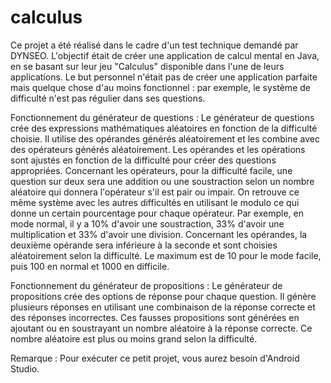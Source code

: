 # calculus
Ce projet a été réalisé dans le cadre d'un test technique demandé par DYNSEO. L'objectif était de créer une application de calcul mental en Java, en se basant sur leur jeu "Calculus" disponible dans l'une de leurs applications. Le but personnel n'était pas de créer une application parfaite mais quelque chose d'au moins fonctionnel : par exemple, le système de difficulté n'est pas régulier dans ses questions.

Fonctionnement du générateur de questions :
Le générateur de questions crée des expressions mathématiques aléatoires en fonction de la difficulté choisie. Il utilise des opérandes générés aléatoirement et les combine avec des opérateurs générés aléatoirement. Les opérandes et les opérations sont ajustés en fonction de la difficulté pour créer des questions appropriées.
Concernant les opérateurs, pour la difficulté facile, une question sur deux sera une addition ou une soustraction selon un nombre aléatoire qui donnera l'opérateur s'il est pair ou impair. On retrouve ce même système avec les autres difficultés en utilisant le modulo ce qui donne un certain pourcentage pour chaque opérateur. Par exemple, en mode normal, il y a 10% d'avoir une soustraction, 33% d'avoir une multiplication et 33% d'avoir une division.
Concernant les opérandes, la deuxième opérande sera inférieure à la seconde et sont choisies aléatoirement selon la difficulté. Le maximum est de 10 pour le mode facile, puis 100 en normal et 1000 en difficile.

Fonctionnement du générateur de propositions :
Le générateur de propositions crée des options de réponse pour chaque question. Il génère plusieurs réponses en utilisant une combinaison de la réponse correcte et des réponses incorrectes. Ces fausses propositions sont générées en ajoutant ou en soustrayant un nombre aléatoire à la réponse correcte. Ce nombre aléatoire est plus ou moins grand selon la difficulté.

Remarque :
Pour exécuter ce petit projet, vous aurez besoin d'Android Studio.